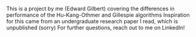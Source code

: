 This is a project by me (Edward Gilbert) covering the differences in performance of the Hu-Kang-Othmer and Gillespie algorithms
Inspiration for this came from an undergraduate research paper I read, which is unpublished (sorry)
For further questions, reach out to me on LinkedIn!
